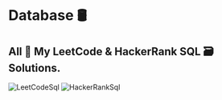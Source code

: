 # Database 🛢️
## All 🧢 My LeetCode & HackerRank SQL 🗃️ Solutions.
![LeetCodeSql](Res/LeetCodeSql.jpg)
![HackerRankSql](Res/HackerRankSql.jpg)


